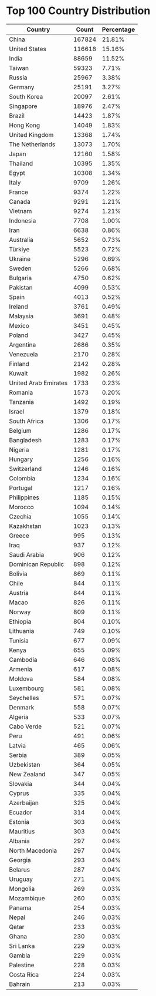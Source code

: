 # Top 100 Country Distribution
| Country | Count | Percentage |
|----|----|----|
| China | 167824 | 21.81% |
| United States | 116618 | 15.16% |
| India | 88659 | 11.52% |
| Taiwan | 59323 | 7.71% |
| Russia | 25967 | 3.38% |
| Germany | 25191 | 3.27% |
| South Korea | 20097 | 2.61% |
| Singapore | 18976 | 2.47% |
| Brazil | 14423 | 1.87% |
| Hong Kong | 14049 | 1.83% |
| United Kingdom | 13368 | 1.74% |
| The Netherlands | 13073 | 1.70% |
| Japan | 12160 | 1.58% |
| Thailand | 10395 | 1.35% |
| Egypt | 10308 | 1.34% |
| Italy | 9709 | 1.26% |
| France | 9374 | 1.22% |
| Canada | 9291 | 1.21% |
| Vietnam | 9274 | 1.21% |
| Indonesia | 7708 | 1.00% |
| Iran | 6638 | 0.86% |
| Australia | 5652 | 0.73% |
| Türkiye | 5523 | 0.72% |
| Ukraine | 5296 | 0.69% |
| Sweden | 5266 | 0.68% |
| Bulgaria | 4750 | 0.62% |
| Pakistan | 4099 | 0.53% |
| Spain | 4013 | 0.52% |
| Ireland | 3761 | 0.49% |
| Malaysia | 3691 | 0.48% |
| Mexico | 3451 | 0.45% |
| Poland | 3427 | 0.45% |
| Argentina | 2686 | 0.35% |
| Venezuela | 2170 | 0.28% |
| Finland | 2142 | 0.28% |
| Kuwait | 1982 | 0.26% |
| United Arab Emirates | 1733 | 0.23% |
| Romania | 1573 | 0.20% |
| Tanzania | 1492 | 0.19% |
| Israel | 1379 | 0.18% |
| South Africa | 1306 | 0.17% |
| Belgium | 1286 | 0.17% |
| Bangladesh | 1283 | 0.17% |
| Nigeria | 1281 | 0.17% |
| Hungary | 1256 | 0.16% |
| Switzerland | 1246 | 0.16% |
| Colombia | 1234 | 0.16% |
| Portugal | 1217 | 0.16% |
| Philippines | 1185 | 0.15% |
| Morocco | 1094 | 0.14% |
| Czechia | 1055 | 0.14% |
| Kazakhstan | 1023 | 0.13% |
| Greece | 995 | 0.13% |
| Iraq | 937 | 0.12% |
| Saudi Arabia | 906 | 0.12% |
| Dominican Republic | 898 | 0.12% |
| Bolivia | 869 | 0.11% |
| Chile | 844 | 0.11% |
| Austria | 844 | 0.11% |
| Macao | 826 | 0.11% |
| Norway | 809 | 0.11% |
| Ethiopia | 804 | 0.10% |
| Lithuania | 749 | 0.10% |
| Tunisia | 677 | 0.09% |
| Kenya | 655 | 0.09% |
| Cambodia | 646 | 0.08% |
| Armenia | 617 | 0.08% |
| Moldova | 584 | 0.08% |
| Luxembourg | 581 | 0.08% |
| Seychelles | 571 | 0.07% |
| Denmark | 558 | 0.07% |
| Algeria | 533 | 0.07% |
| Cabo Verde | 521 | 0.07% |
| Peru | 491 | 0.06% |
| Latvia | 465 | 0.06% |
| Serbia | 389 | 0.05% |
| Uzbekistan | 364 | 0.05% |
| New Zealand | 347 | 0.05% |
| Slovakia | 344 | 0.04% |
| Cyprus | 335 | 0.04% |
| Azerbaijan | 325 | 0.04% |
| Ecuador | 314 | 0.04% |
| Estonia | 303 | 0.04% |
| Mauritius | 303 | 0.04% |
| Albania | 297 | 0.04% |
| North Macedonia | 297 | 0.04% |
| Georgia | 293 | 0.04% |
| Belarus | 287 | 0.04% |
| Uruguay | 271 | 0.04% |
| Mongolia | 269 | 0.03% |
| Mozambique | 260 | 0.03% |
| Panama | 254 | 0.03% |
| Nepal | 246 | 0.03% |
| Qatar | 233 | 0.03% |
| Ghana | 230 | 0.03% |
| Sri Lanka | 229 | 0.03% |
| Gambia | 229 | 0.03% |
| Palestine | 228 | 0.03% |
| Costa Rica | 224 | 0.03% |
| Bahrain | 213 | 0.03% |
